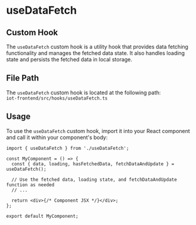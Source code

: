 # useDataFetch

## Custom Hook

The `useDataFetch` custom hook is a utility hook that provides data fetching functionality and manages the fetched data state. It also handles loading state and persists the fetched data in local storage.

## File Path

The `useDataFetch` custom hook is located at the following path:
<br>
`iot-frontend/src/hooks/useDataFetch.ts`

## Usage

To use the `useDataFetch` custom hook, import it into your React component and call it within your component's body:

```tsx
import { useDataFetch } from './useDataFetch';

const MyComponent = () => {
  const { data, loading, hasFetchedData, fetchDataAndUpdate } = useDataFetch();

  // Use the fetched data, loading state, and fetchDataAndUpdate function as needed
  // ...

  return <div>{/* Component JSX */}</div>;
};

export default MyComponent;
```
